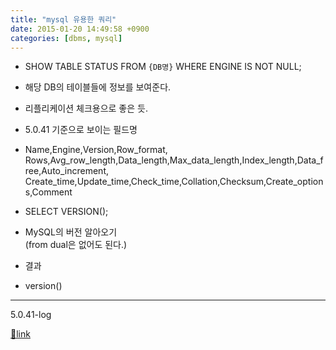 ```yaml
---
title: "mysql 유용한 쿼리"
date: 2015-01-20 14:49:58 +0900
categories: [dbms, mysql]
---
```


- SHOW TABLE STATUS FROM `{DB명}` WHERE ENGINE IS NOT NULL;
- 해당 DB의 테이블들에 정보를 보여준다.
- 리플리케이션 체크용으로 좋은 듯.
- 5.0.41 기준으로 보이는 필드명
- Name,Engine,Version,Row_format,  
Rows,Avg_row_length,Data_length,Max_data_length,Index_length,Data_free,Auto_increment,  
Create_time,Update_time,Check_time,Collation,Checksum,Create_options,Comment


- SELECT VERSION();
- MySQL의 버전 알아오기  
(from dual은 없어도 된다.)
- 결과
- version()   
----------  
5.0.41-log






[🔗link](http://www.mins01.com/mh/tech/read/925)